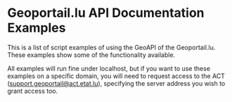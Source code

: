 Geoportail.lu API Documentation Examples
============

This is a list of script examples of using the GeoAPI of the Geoportail.lu. These examples show some of the functionality available. 

All examples will run fine under localhost, but if you want to use these examples on a specific domain, you will need to request access to the ACT (support.geoportail@act.etat.lu), specifying the server address you wish to grant access too.
